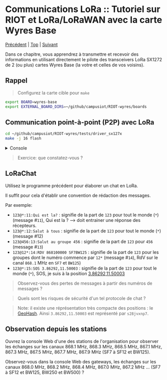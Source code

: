 # Communications LoRa :: Tutoriel sur RIOT et LoRa/LoRaWAN avec la carte Wyres Base

[Précédent](05.md) | [Top](README.md) |  [Suivant](07.md)

Dans ce chapitre, vous apprendrez à transmettre et recevoir des informations en utilisant directement le pilote des transceivers LoRa SX1272 de 2 (ou plus) cartes Wyres Base (la votre et celles de vos voisins).

## Rappel

> Configurez la carte cible pour `make`
```bash
export BOARD=wyres-base
export EXTERNAL_BOARD_DIRS=~/github/campusiot/RIOT-wyres/boards
```

## Communication point-à-point (P2P) avec LoRa

```bash
cd ~/github/campusiot/RIOT-wyres/tests/driver_sx127x
make -j 16 flash
```

<details>
<summary>Console</summary>
<pre>
> help
> init
1
 8006988
 8003295
*** RIOT kernel panic:
HARD FAULT HANDLER

*** rebooting...

main(): This is RIOT! (Version: 2023.07-devel-325-g2863d)
Initialization successful - starting the shell now
</pre>
</details>

> Exercice: que constatez-vous ?

## LoRaChat

Utilisez le programme précédent pour élaborer un chat en LoRa.

Il suffit pour cela d'établir une convention de rédaction des messages.

Par exemple:
* `123@*:11:Qui est la?` : signifie de la part de `123` pour tout le monde (`*`) (message #`11`), Qui est la ? --> doit entrainer une réponse des récepteurs.
* `123@*:12:Salut à tous` : signifie de la part de `123` pour tout le monde (`*`) (message #12)
* `123@456:13:Salut au groupe 456` : signifie de la part de `123` pour `456` (message #`13`)
* `123@12*:14:RDV 868100000 SF7BW125` : signifie de la part de `123` pour les groupes dont le numéro commence par  `12*` (message #`14`), RdV sur le canal `868.1` MHz en `SF7` et `BW125`)
* `123@*:15:SOS 3.86292,11.50003` : signifie de la part de `123` pour tout le monde (`*`), SOS, je suis à la position [3.86292,11.50003](https://www.openstreetmap.org/search?query=3.86292%2C11.50003#map=20/3.86300/11.50000)

> Observez-vous des pertes de messages à partir des numéros de messages ?

> Quels sont les risques de sécurité d'un tel protocole de chat ?

> Note: il existe une réprésentation très compacte des positions : le [GeoHash](https://fr.wikipedia.org/wiki/Geohash). Ainsi `3.86292,11.50003` est représenté par `s28jvxnp7`.

## Observation depuis les stations

Ouvrez la console Web d'une des stations de l'organisation pour observer les échanges sur les canaux 868.1 MHz, 868.3 MHz, 868.5 MHz, 867.1 MHz, 867.3 MHz, 867.5 MHz, 867.7 MHz, 867.9 MHz  (SF7 à SF12 et BW125).

Observez-vous dans la console Web des gateways, les échanges sur les canaux 868.0 MHz, 868.2 MHz, 868.4 MHz, 867.0 MHz, 867.2 MHz ...  (SF7 à SF12 et BW125, BW250 et BW500) ?